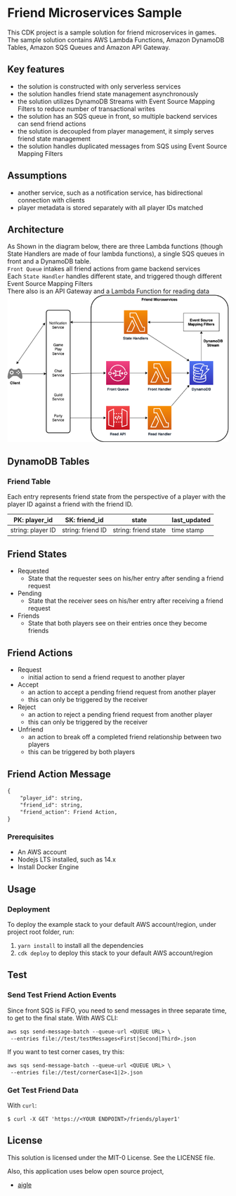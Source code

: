 # Friend Microservices Sample

This CDK project is a sample solution for friend microservices in games.\
The sample solution contains AWS Lambda Functions, Amazon DynamoDB Tables, Amazon SQS Queues and Amazon API Gateway.

## Key features

- the solution is constructed with only serverless services
- the solution handles friend state management asynchronously
- the solution utilizes DynamoDB Streams with Event Source Mapping Filters to reduce number of transactional writes
- the solution has an SQS queue in front, so multiple backend services can send friend actions
- the solution is decoupled from player management, it simply serves friend state management
- the solution handles duplicated messages from SQS using Event Source Mapping Filters

## Assumptions

- another service, such as a notification service, has bidirectional connection with clients
- player metadata is stored separately with all player IDs matched

## Architecture

As Shown in the diagram below, there are three Lambda functions (though State Handlers are made of four lambda functions), a single SQS queues in front and a DynamoDB table.\
`Front Queue` intakes all friend actions from game backend services\
Each `State Handler` handles different state, and triggered though different Event Source Mapping Filters\
There also is an API Gateway and a Lambda Function for reading data\
![alt text](./docs/FriendsMicroservices.png)

## DynamoDB Tables

### Friend Table

Each entry represents friend state from the perspective of a player with the player ID against a friend with the friend ID.

| PK: player_id     | SK: friend_id     | state                | last_updated |
| ----------------- | ----------------- | -------------------- | ------------ |
| string: player ID | string: friend ID | string: friend state | time stamp   |

## Friend States

- Requested
  - State that the requester sees on his/her entry after sending a friend request
- Pending
  - State that the receiver sees on his/her entry after receiving a friend request
- Friends
  - State that both players see on their entries once they become friends

## Friend Actions

- Request
  - initial action to send a friend request to another player
- Accept
  - an action to accept a pending friend request from another player
  - this can only be triggered by the receiver
- Reject
  - an action to reject a pending friend request from another player
  - this can only be triggered by the receiver
- Unfriend
  - an action to break off a completed friend relationship between two players
  - this can be triggered by both players

## Friend Action Message

```
{
    "player_id": string,
    "friend_id": string,
    "friend_action": Friend Action,
}
```

### Prerequisites

- An AWS account
- Nodejs LTS installed, such as 14.x
- Install Docker Engine

## Usage

### Deployment

To deploy the example stack to your default AWS account/region, under project root folder, run:

1. `yarn install` to install all the dependencies
2. `cdk deploy` to deploy this stack to your default AWS account/region

## Test

### Send Test Friend Action Events

Since front SQS is FIFO, you need to send messages in three separate time, to get to the final state.
With AWS CLI:

```
aws sqs send-message-batch --queue-url <QUEUE URL> \
 --entries file://test/testMessages<First|Second|Third>.json
```

If you want to test corner cases, try this:

```
aws sqs send-message-batch --queue-url <QUEUE URL> \
 --entries file://test/cornerCase<1|2>.json
```

### Get Test Friend Data

With `curl`:

```
$ curl -X GET 'https://<YOUR ENDPOINT>/friends/player1'
```

## License

This solution is licensed under the MIT-0 License. See the LICENSE file.

Also, this application uses below open source project,

- [aigle](https://www.npmjs.com/package/aigle)
